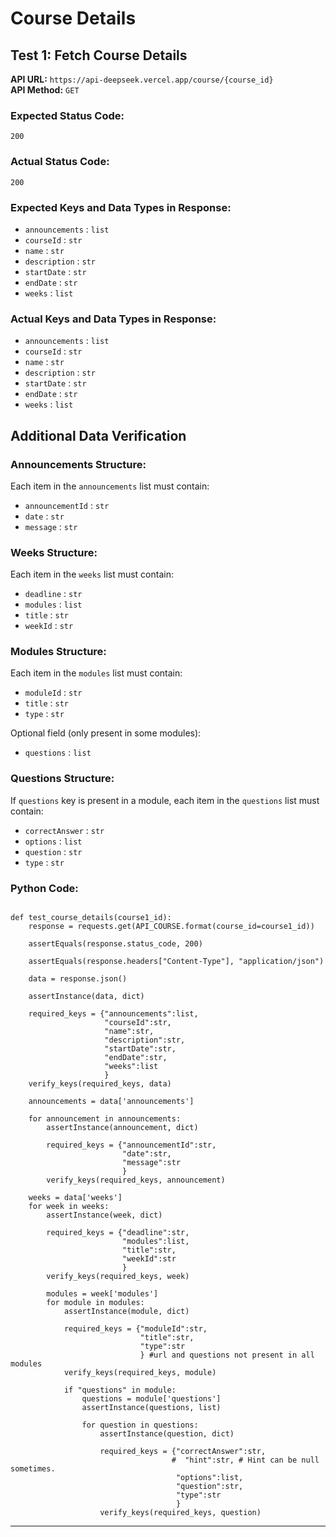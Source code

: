# Course Details

## Test 1: Fetch Course Details

**API URL:** `https://api-deepseek.vercel.app/course/{course_id}`  
**API Method:** `GET`  

### Expected Status Code:
`200`

### Actual Status Code:
`200`

### Expected Keys and Data Types in Response:
- `announcements` : `list`
- `courseId` : `str`
- `name` : `str`
- `description` : `str`
- `startDate` : `str`
- `endDate` : `str`
- `weeks` : `list`

### Actual Keys and Data Types in Response:
- `announcements` : `list`
- `courseId` : `str`
- `name` : `str`
- `description` : `str`
- `startDate` : `str`
- `endDate` : `str`
- `weeks` : `list`

## Additional Data Verification

### Announcements Structure:

Each item in the `announcements` list must contain:
- `announcementId` : `str`
- `date` : `str`
- `message` : `str`

### Weeks Structure:

Each item in the `weeks` list must contain:
- `deadline` : `str`
- `modules` : `list`
- `title` : `str`
- `weekId` : `str`

### Modules Structure:

Each item in the `modules` list must contain:
- `moduleId` : `str`
- `title` : `str`
- `type` : `str`

Optional field (only present in some modules):
- `questions` : `list`

### Questions Structure:

If `questions` key is present in a module, each item in the `questions` list must contain:
- `correctAnswer` : `str`
- `options` : `list`
- `question` : `str`
- `type` : `str`

### Python Code:
```

def test_course_details(course1_id):
    response = requests.get(API_COURSE.format(course_id=course1_id))

    assertEquals(response.status_code, 200)
    
    assertEquals(response.headers["Content-Type"], "application/json")

    data = response.json()
    
    assertInstance(data, dict)
    
    required_keys = {"announcements":list, 
                     "courseId":str,
                     "name":str,
                     "description":str,
                     "startDate":str,
                     "endDate":str,
                     "weeks":list
                     }
    verify_keys(required_keys, data)

    announcements = data['announcements']
   
    for announcement in announcements:
        assertInstance(announcement, dict)

        required_keys = {"announcementId":str,
                         "date":str,
                         "message":str
                         }
        verify_keys(required_keys, announcement)

    weeks = data['weeks']
    for week in weeks:
        assertInstance(week, dict)

        required_keys = {"deadline":str,
                         "modules":list,
                         "title":str,
                         "weekId":str
                         }
        verify_keys(required_keys, week)

        modules = week['modules']
        for module in modules:
            assertInstance(module, dict)

            required_keys = {"moduleId":str,
                             "title":str,
                             "type":str
                             } #url and questions not present in all modules
            verify_keys(required_keys, module)

            if "questions" in module:
                questions = module['questions']
                assertInstance(questions, list)
                
                for question in questions:
                    assertInstance(question, dict)

                    required_keys = {"correctAnswer":str,
                                    #  "hint":str, # Hint can be null sometimes.
                                     "options":list,
                                     "question":str,
                                     "type":str
                                     }
                    verify_keys(required_keys, question)

```
---